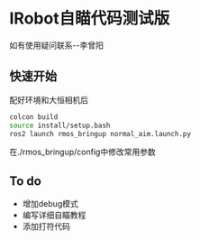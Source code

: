 # IRobot自瞄代码测试版

如有使用疑问联系--李曾阳

## 快速开始

配好环境和大恒相机后

```bash
colcon build
source install/setup.bash
ros2 launch rmos_bringup normal_aim.launch.py
```

在./rmos_bringup/config中修改常用参数

## To do

- 增加debug模式
- 编写详细自瞄教程
- 添加打符代码
